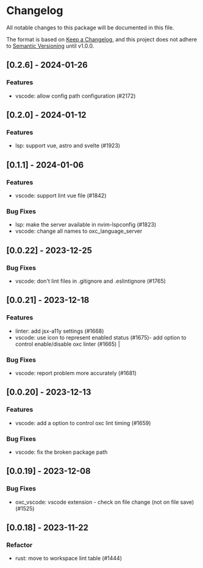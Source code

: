 # Changelog

All notable changes to this package will be documented in this file.

The format is based on [Keep a Changelog](https://keepachangelog.com/en/1.0.0/),
and this project does not adhere to [Semantic Versioning](https://semver.org/spec/v2.0.0.html) until v1.0.0.

## [0.2.6] - 2024-01-26

### Features

* vscode: allow config path configuration (#2172)

## [0.2.0] - 2024-01-12

### Features

* lsp: support vue, astro and svelte (#1923)

## [0.1.1] - 2024-01-06

### Features

* vscode: support lint vue file (#1842)

### Bug Fixes

* lsp: make the server available in nvim-lspconfig (#1823)
* vscode: change all names to oxc_language_server

## [0.0.22] - 2023-12-25

### Bug Fixes

* vscode: don't lint files in .gitignore and .eslintignore (#1765)

## [0.0.21] - 2023-12-18

### Features

* linter: add  jsx-a11y settings (#1668)
* vscode: use icon to represent enabled status (#1675)- add option to control enable/disable oxc linter (#1665) |

### Bug Fixes

* vscode: report problem more accurately  (#1681)

## [0.0.20] - 2023-12-13

### Features

* vscode: add a option to control oxc lint timing (#1659)

### Bug Fixes

* vscode: fix the broken package path

## [0.0.19] - 2023-12-08

### Bug Fixes

* oxc_vscode: vscode extension - check on file change (not on file save)  (#1525)

## [0.0.18] - 2023-11-22

### Refactor

* rust: move to workspace lint table (#1444)

